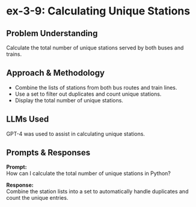 # ex-3-9: Calculating Unique Stations

## Problem Understanding
Calculate the total number of unique stations served by both buses and trains.

## Approach & Methodology
- Combine the lists of stations from both bus routes and train lines.
- Use a set to filter out duplicates and count unique stations.
- Display the total number of unique stations.

## LLMs Used
GPT-4 was used to assist in calculating unique stations.

## Prompts & Responses
**Prompt:**  
How can I calculate the total number of unique stations in Python?

**Response:**  
Combine the station lists into a set to automatically handle duplicates and count the unique entries.

